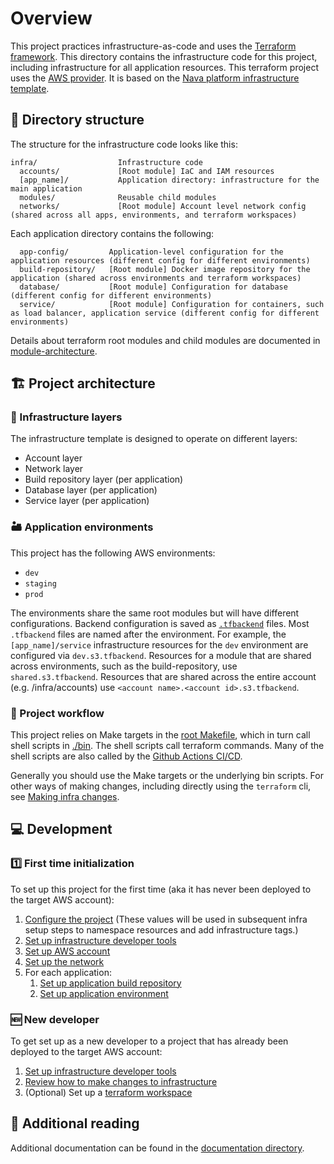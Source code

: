 # Overview

This project practices infrastructure-as-code and uses the [Terraform framework](https://www.terraform.io). This directory contains the infrastructure code for this project, including infrastructure for all application resources. This terraform project uses the [AWS provider](https://registry.terraform.io/providers/hashicorp/aws/latest/docs). It is based on the [Nava platform infrastructure template](https://github.com/navapbc/template-infra).

## 📂 Directory structure

The structure for the infrastructure code looks like this:

```text
infra/                  Infrastructure code
  accounts/             [Root module] IaC and IAM resources
  [app_name]/           Application directory: infrastructure for the main application
  modules/              Reusable child modules
  networks/             [Root module] Account level network config (shared across all apps, environments, and terraform workspaces)
```

Each application directory contains the following:

```text
  app-config/         Application-level configuration for the application resources (different config for different environments)
  build-repository/   [Root module] Docker image repository for the application (shared across environments and terraform workspaces)
  database/           [Root module] Configuration for database (different config for different environments)
  service/            [Root module] Configuration for containers, such as load balancer, application service (different config for different environments)
```

Details about terraform root modules and child modules are documented in [module-architecture](../docs/infra/module-architecture.md).

## 🏗️ Project architecture

### 🧅 Infrastructure layers

The infrastructure template is designed to operate on different layers:

- Account layer
- Network layer
- Build repository layer (per application)
- Database layer (per application)
- Service layer (per application)

### 🏜️ Application environments

This project has the following AWS environments:

- `dev`
- `staging`
- `prod`

The environments share the same root modules but will have different configurations. Backend configuration is saved as [`.tfbackend`](https://developer.hashicorp.com/terraform/language/settings/backends/configuration#file) files. Most `.tfbackend` files are named after the environment. For example, the `[app_name]/service` infrastructure resources for the `dev` environment are configured via `dev.s3.tfbackend`. Resources for a module that are shared across environments, such as the build-repository, use `shared.s3.tfbackend`. Resources that are shared across the entire account (e.g. /infra/accounts) use `<account name>.<account id>.s3.tfbackend`.

### 🔀 Project workflow

This project relies on Make targets in the [root Makefile](../Makefile), which in turn call shell scripts in [./bin](../bin). The shell scripts call terraform commands. Many of the shell scripts are also called by the [Github Actions CI/CD](../.github/workflows).

Generally you should use the Make targets or the underlying bin scripts. For other ways of making changes, including directly using the `terraform` cli, see [Making infra changes](../docs/infra/making-infra-changes.md).

## 💻 Development

### 1️⃣ First time initialization

To set up this project for the first time (aka it has never been deployed to the target AWS account):

1. [Configure the project](../../infra/project-config/main.tf) (These values will be used in subsequent infra setup steps to namespace resources and add infrastructure tags.)
2. [Set up infrastructure developer tools](./set-up-infrastructure-tools.md)
3. [Set up AWS account](./set-up-aws-account.md)
4. [Set up the network](../docs/infra/set-up-network.md)
5. For each application:
    1. [Set up application build repository](./set-up-app-build-repository.md)
    2. [Set up application environment](./set-up-app-env.md)

### 🆕 New developer

To get set up as a new developer to a project that has already been deployed to the target AWS account:

1. [Set up infrastructure developer tools](../docs/infra/set-up-infrastructure-tools.md)
2. [Review how to make changes to infrastructure](../docs/infra/making-infra-changes.md)
3. (Optional) Set up a [terraform workspace](../docs/infra/intro-to-terraform-workspaces.md)

## 📇 Additional reading

Additional documentation can be found in the [documentation directory](../docs/infra).